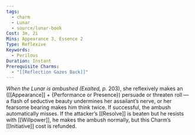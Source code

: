 ```yaml
---
tags:
  - charm
  - Lunar
  - source/lunar-book
Cost: 3m, 2i
Mins: Appearance 3, Essence 2
Type: Reflexive
Keywords:
  - Perilous
Duration: Instant
Prerequisite Charms:
  - "[[Reflection Gazes Back]]"
---
```

*When the Lunar is ambushed (Exalted, p.*
203), she reflexively makes an ([[Appearance]] + {Performance or Presence}) persuade or threaten roll — a flash of seductive beauty undermines her assailant’s nerve, or her fearsome bearing makes him think twice. If successful, the ambush automatically misses. If the attacker’s [[Resolve]] is beaten but he resists with [[Willpower]], he makes the ambush normally, but this Charm’s [[Initiative]] cost is refunded.